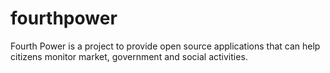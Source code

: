 # fourthpower
Fourth Power is a project to provide open source applications that can help citizens monitor market, government and social activities.

